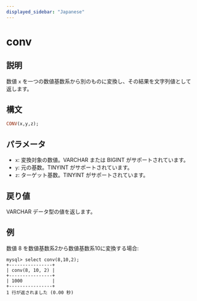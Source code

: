 ```yaml
---
displayed_sidebar: "Japanese"
---
```


# conv

## 説明

数値 `x` を一つの数値基数系から別のものに変換し、その結果を文字列値として返します。

## 構文

```Haskell
CONV(x,y,z);
```

## パラメータ

- `x`: 変換対象の数値。VARCHAR または BIGINT がサポートされています。
- `y`: 元の基数。TINYINT がサポートされています。
- `z`: ターゲット基数。TINYINT がサポートされています。

## 戻り値

VARCHAR データ型の値を返します。

## 例

数値 8 を数値基数系2から数値基数系10に変換する場合:

```Plain
mysql> select conv(8,10,2);
+----------------+
| conv(8, 10, 2) |
+----------------+
| 1000           |
+----------------+
1 行が返されました (0.00 秒)
```